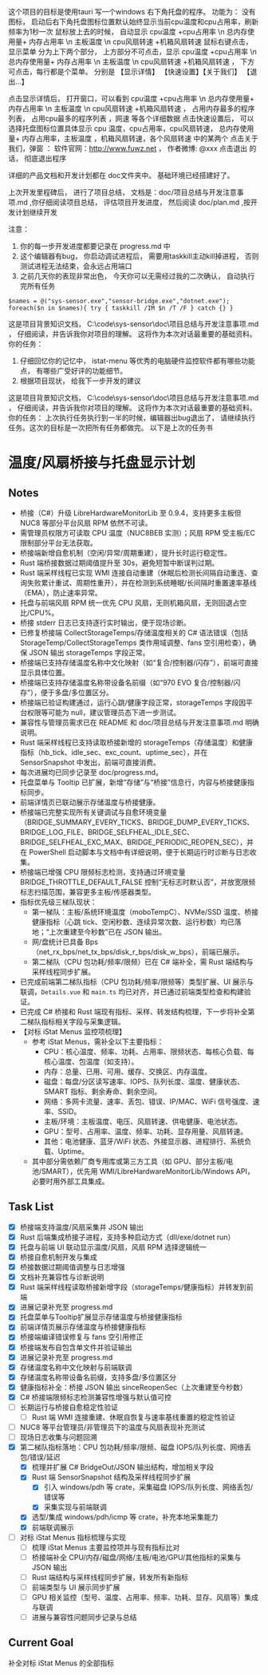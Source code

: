 这个项目的目标是使用tauri  写一个windows 右下角托盘的程序。 功能为：
没有图标， 启动后右下角托盘图标位置默认始终显示当前cpu温度和cpu占用率，刷新频率为1秒一次
鼠标放上去的时候， 自动显示 cpu温度 +cpu占用率 \n 总内存使用量+  内存占用率 \n  主板温度 \n cpu风扇转速 +机箱风扇转速
鼠标右键点击， 显示菜单 分为上下两个部分， 上方部分不可点击，显示 cpu温度 +cpu占用率 \n 总内存使用量+  内存占用率 \n  主板温度 \n cpu风扇转速 +机箱风扇转速 ， 下方可点击，每行都是个菜单。 分别是 【显示详情】 【快速设置】【关于我们】 【退出...】


点击显示详情后， 打开窗口，可以看到  cpu温度 +cpu占用率 \n 总内存使用量+  内存占用率 \n  主板温度 \n cpu风扇转速 +机箱风扇转速 ， 占用内存最多的程序列表， 占用cpu最多的程序列表  ，网速 等各个详细数据
点击快速设置后， 可以选择托盘图标位置具体显示  cpu 温度，cpu占用率，cpu风扇转速， 总内存使用量+  内存占用率，主板温度 ，机箱风扇转速，各个风扇转速  中的某两个
点击关于我们，弹窗 ： 软件官网：http://www.fuwz.net ， 作者微博: @xxx 
点击退出 的话， 彻底退出程序

详细的产品文档和开发计划都在 doc文件夹中。 基础环境已经搭建好了。 

上次开发里程碑后， 进行了项目总结， 文档是：doc/项目总结与开发注意事项.md ,你仔细阅读项目总结， 评估项目开发进度， 然后阅读 doc/plan.md ,按开发计划继续开发
 

注意：
1. 你的每一步开发进度都要记录在 progress.md 中
2.  这个编辑器有bug， 你启动调试进程后， 需要用taskkill主动kill掉进程， 否则测试进程无法结束，会永远占用端口
3. 之前几天你的表现非常出色， 今天你可以无需经过我的二次确认， 自动执行完所有任务

```
$names = @("sys-sensor.exe","sensor-bridge.exe","dotnet.exe"); foreach($n in $names){ try { taskkill /IM $n /T /F } catch {} }
```


这是项目背景知识文档， C:\code\sys-sensor\doc\项目总结与开发注意事项.md ， 仔细阅读，并告诉我你对项目的理解。 这将作为本次对话最重要的基础资料。
你的任务：
1. 仔细回忆你的记忆中， istat-menu 等优秀的电脑硬件监控软件都有哪些功能点， 有哪些广受好评的功能细节。
2. 根据项目现状， 给我下一步开发的建议



这是项目背景知识文档， C:\code\sys-sensor\doc\项目总结与开发注意事项.md ， 仔细阅读，并告诉我你对项目的理解。 这将作为本次对话最重要的基础资料。
你的任务：
上次执行任务执行到一半的时候，编辑器出bug退出了， 请继续执行任务。这次的目标是一次把所有任务都做完。 以下是上次的任务书
# 温度/风扇桥接与托盘显示计划

## Notes
- 桥接（C#）升级 LibreHardwareMonitorLib 至 0.9.4，支持更多主板但 NUC8 等部分平台风扇 RPM 依然不可读。
- 需管理员权限方可读取 CPU 温度（NUC8BEB 实测）；风扇 RPM 受主板/EC 限制部分平台无法获取。
- 桥接端新增自愈机制（空闲/异常/周期重建），提升长时运行稳定性。
- Rust 端桥接数据过期阈值提升至 30s，避免短暂中断误判过期。
- Rust 端采样线程已实现 WMI 连接自动重建（休眠后检测长间隔自动重连、查询失败累计重试、周期性重开），并在检测到系统睡眠/长间隔时重置速率基线（EMA），防止速率异常。
- 托盘与前端风扇 RPM 统一优先 CPU 风扇，无则机箱风扇，无则回退占空比/CPU%。
- 桥接 stderr 日志已支持逐行实时输出，便于现场诊断。
- 已修复桥接端 CollectStorageTemps/存储温度相关的 C# 语法错误（包括 StorageTemp/CollectStorageTemps 类作用域调整、fans 空引用检查），确保 JSON 输出 storageTemps 字段正常。
- 桥接端已支持存储温度名称中文化映射（如“复合/控制器/闪存”），前端可直接显示具体位置。
- 桥接端已支持存储温度名称带设备名前缀（如“970 EVO 复合/控制器/闪存”），便于多盘/多位置区分。
- 桥接端已验证构建通过，运行心跳/健康字段正常，storageTemps 字段因平台权限等可能为 null，建议管理员态下进一步测试。
- 兼容性与管理员需求已在 README 和 doc/项目总结与开发注意事项.md 明确说明。
- Rust 端采样线程已支持读取桥接新增的 storageTemps（存储温度）和健康指标（hb_tick、idle_sec、exc_count、uptime_sec），并在 SensorSnapshot 中发出，前端可直接消费。
- 每次进展均已同步记录至 doc/progress.md。
- 托盘菜单与 Tooltip 已扩展，新增“存储”与“桥接”信息行，内容与桥接健康指标同步。
- 前端详情页已联动展示存储温度与桥接健康。
- 桥接端已完整实现所有关键调试与自愈环境变量（BRIDGE_SUMMARY_EVERY_TICKS、BRIDGE_DUMP_EVERY_TICKS、BRIDGE_LOG_FILE、BRIDGE_SELFHEAL_IDLE_SEC、BRIDGE_SELFHEAL_EXC_MAX、BRIDGE_PERIODIC_REOPEN_SEC），并在 PowerShell 启动脚本与文档中有详细说明，便于长期运行时诊断与日志收集。
- 桥接端已增强 CPU 限频标志检测，支持通过环境变量 BRIDGE_THROTTLE_DEFAULT_FALSE 控制“无标志时默认否”，并放宽限频标志扫描范围，兼容更多主板/传感器类型。
- 指标优先级三梯队现状：
  - 第一梯队：主板/系统环境温度（moboTempC）、NVMe/SSD 温度、桥接健康指标（心跳 tick、空闲秒数、连续异常次数、运行秒数）均已落地；“上次重建至今秒数”已在 JSON 输出。
  - 网/盘统计已具备 Bps（net_rx_bps/net_tx_bps/disk_r_bps/disk_w_bps），前端已展示。
  - 第二梯队（CPU 包功耗/频率/限频）已在 C# 端补全，需 Rust 端结构与采样线程同步扩展。
- 已完成前端第二梯队指标（CPU 包功耗/频率/限频等）类型扩展、UI 展示与联调，`Details.vue` 和 `main.ts` 均已对齐，并已通过前端类型检查和构建验证。
- 已完成 C# 桥接和 Rust 端现有指标、采样、转发结构梳理，下一步将补全第二梯队指标相关字段与采集逻辑。
- 【对标 iStat Menus 监控项梳理】
  - 参考 iStat Menus，需补全以下主要指标：
    - CPU：核心温度、频率、功耗、占用率、限频状态、每核心负载、每核心温度、包温度（如支持）。
    - 内存：总量、已用、可用、缓存、交换区、内存温度。
    - 磁盘：每盘/分区读写速率、IOPS、队列长度、温度、健康状态、SMART 指标、剩余寿命、剩余空间。
    - 网络：多网卡流量、速率、丢包、错误、IP/MAC、WiFi 信号强度、速率、SSID。
    - 主板/环境：主板温度、电压、风扇转速、供电健康、电池状态。
    - GPU：型号、占用率、温度、频率、功耗、显存用量、风扇转速。
    - 其他：电池健康、蓝牙/WiFi 状态、外接显示器、进程排行、系统负载、Uptime。
  - 其中部分需依赖厂商专用库或第三方工具（如 GPU、部分主板/电池/SMART），优先用 WMI/LibreHardwareMonitorLib/Windows API，必要时用外部工具集成。

## Task List
- [x] 桥接端支持温度/风扇采集并 JSON 输出
- [x] Rust 后端集成桥接子进程，支持多种启动方式（dll/exe/dotnet run）
- [x] 托盘与前端 UI 联动显示温度/风扇，风扇 RPM 选择逻辑统一
- [x] 桥接自愈机制开发与集成
- [x] 桥接数据过期阈值调整与日志增强
- [x] 文档补充兼容性与诊断说明
- [x] Rust 端采样线程读取桥接新增字段（storageTemps/健康指标）并转发到前端
- [x] 进展记录补充至 progress.md
- [x] 托盘菜单与Tooltip扩展显示存储温度与桥接健康指标
- [x] 前端详情页展示存储温度与桥接健康指标
- [x] 桥接端编译错误修复与 fans 空引用修正
- [x] 桥接端发布自包含单文件并验证输出
- [x] 进展记录补充至 progress.md
- [x] 存储温度名称中文化映射与前端联调
- [x] 存储温度名称带设备名前缀，支持多盘/多位置区分
- [x] 健康指标补全：桥接 JSON 输出 sinceReopenSec（上次重建至今秒数）
- [x] C# 桥接端限频标志检测兼容性增强与默认值可控
- [ ] 长期运行与桥接自愈稳定性验证
  - [ ] Rust 端 WMI 连接重建、休眠自恢复与速率基线重置的稳定性验证
- [ ] NUC8 等平台管理员/非管理员下的温度与风扇表现补充测试
- [ ] 现场日志收集与问题回溯
- [x] 第二梯队指标落地：CPU 包功耗/频率/限频、磁盘 IOPS/队列长度、网络丢包/错误/延迟
  - [x] 梳理并扩展 C# BridgeOut/JSON 输出结构，增加相关字段
  - [x] Rust 端 SensorSnapshot 结构及采样线程同步扩展
    - [x] 引入 windows/pdh 等 crate，采集磁盘 IOPS/队列长度、网络丢包/错误等
    - [x] 采集实现与前端联调
  - [x] 选型/集成 windows/pdh/icmp 等 crate，补充本地采集能力
  - [x] 前端联调展示
- [ ] 对标 iStat Menus 指标梳理与实现
  - [ ] 梳理 iStat Menus 主要监控项并与现有指标比对
  - [ ] 桥接端补全 CPU/内存/磁盘/网络/主板/电池/GPU/其他指标的采集与 JSON 输出
  - [ ] Rust 端结构与采样线程同步扩展，转发所有新指标
  - [ ] 前端类型与 UI 展示同步扩展
  - [ ] GPU 相关监控（型号、温度、占用率、频率、功耗、显存、风扇等）集成与联调
  - [ ] 进展与兼容性问题同步记录与总结

## Current Goal
补全对标 iStat Menus 的全部指标